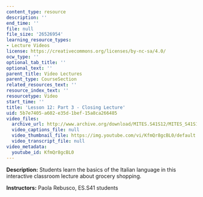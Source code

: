 ```yaml
---
content_type: resource
description: ''
end_time: ''
file: null
file_size: '26526954'
learning_resource_types:
- Lecture Videos
license: https://creativecommons.org/licenses/by-nc-sa/4.0/
ocw_type: ''
optional_tab_title: ''
optional_text: ''
parent_title: Video Lectures
parent_type: CourseSection
related_resources_text: ''
resource_index_text: ''
resourcetype: Video
start_time: ''
title: 'Lesson 12: Part 3 - Closing Lecture'
uid: 5b7e7405-a602-e35d-1bef-15a8ca266485
video_files:
  archive_url: http://www.archive.org/download/MITES.S41S12/MITES_S41S12_Lesson12_Part3_300k.mp4
  video_captions_file: null
  video_thumbnail_file: https://img.youtube.com/vi/KfmQr8gcBL0/default.jpg
  video_transcript_file: null
video_metadata:
  youtube_id: KfmQr8gcBL0
---
```


**Description:** Students learn the basics of the Italian language in this interactive classroom lecture about grocery shopping.

**Instructors:** Paola Rebusco, ES.S41 students

